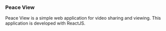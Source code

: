 ### Peace View
Peace View is a simple web application for video sharing and viewing. This application is developed with ReactJS.